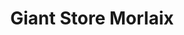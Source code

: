 ---
title: "Giant Store Morlaix"
url: /saint-martin-des-champs/giant-store-morlaix/
shop: Fahrrad
---